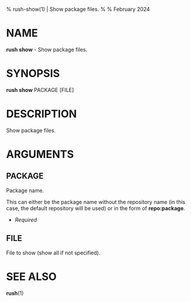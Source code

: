 % rush-show(1) | Show package files.
% 
% February 2024

NAME
==================================================

**rush show** - Show package files.

SYNOPSIS
==================================================

**rush show** PACKAGE [FILE]

DESCRIPTION
==================================================

Show package files.


ARGUMENTS
==================================================

PACKAGE
--------------------------------------------------

Package name.

This can either be the package name without the repository name (in this case, the default repository will be used) or in the form of **repo:package**.

- *Required*

FILE
--------------------------------------------------

File to show (show all if not specified).


SEE ALSO
==================================================

**rush**(1)


